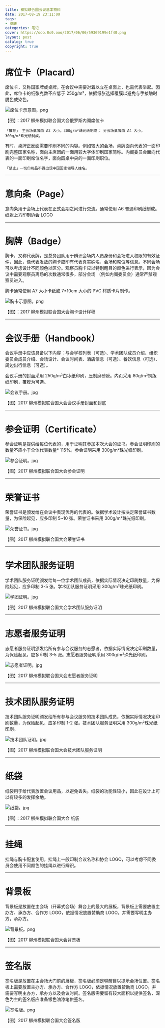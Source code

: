 ```yaml
---
title: 模拟联合国会议基本物料
date: 2017-08-19 23:11:00
tags: 
- 模联
categories: 笔记
cover: https://ooo.0o0.ooo/2017/06/06/59369199e1f40.png
layout: post
catalog: true
copyright: true
---
```

# 席位卡（Placard）

席位卡，又称国家牌或桌牌。在会议中需要对着以立在桌面上，也需代表举起。因此，席位卡的纸张克数不应低于 250g/m²，依据纸张选择覆膜以避免与手接触时脱色或染色。

![席位卡示意图。png](https://ooo.0o0.ooo/2017/06/06/59369199e1f40.png)

【图】：2017 柳州模拟联合国大会俄罗斯内阁席位卡

```「推荐」 主会场桌牌由 A3 大小，300g/m²珠光纸制成； 分会场桌牌由 A4 大小，300g/m²珠光纸制成。 ```

有时，桌牌正反面需要印刷不同的内容。例如较大的会场，桌牌面向代表的一面印刷完整国家名称，面向主席团的一面用较大字体印刷国家简称。内阁委员会面向代表的一面印刷席位名字，面向圆桌中央的一面印刷职位。 

```「禁止」一切印刷品不得出现中国国家领导人姓名。```

---

# 意向条（Page）

意向条用于会场上代表在正式会期之间进行交流。通常使用 A6 普通印刷纸制成。纸张上方印制协会 LOGO

---

# 胸牌（Badge）

胸卡，又称代表牌，是总务团队用于辨识会场内人员身份和会场进入权限的有效证件，因此，像代表发放的胸卡应印有代表真实姓名，会场和席位等信息。不同会场可以考虑设计不同颜色以区分。观察员胸卡应以特别醒目的颜色进行表示，因为会议中需要观察员离场的次数通常很多，部分会场 （例如内阁委员会）通常严禁观察员进入。

胸卡通常使用 A7 大小卡纸或 7*10cm 大小的 PVC 材质卡片制作。	

![胸卡示意图。png](https://ooo.0o0.ooo/2017/06/06/593692b7ad161.png)
 
【图】：2017 柳州模拟联合国大会胸卡设计样稿

---

# 会议手册（Handbook）

会议手册中应该具备以下内容：与会学校列表（可选）、学术团队成员介绍、组织委员会成员介绍、会场设计、会议时间表、酒店信息（可选）、餐饮信息（可选）、周边出行信息（可选）。

会议手册的封面采用 250g/m²白冰纸印刷，压制磨砂膜。内页采用 80g/m²铜版纸印刷，覆膜为可选。

![会议手册。jpg](https://ooo.0o0.ooo/2017/06/06/5936958551655.jpg)
 
【图】2017 柳州模拟联合国大会会议手册封面和封底

---

# 参会证明（Certificate）

参会证明是提供给每位代表的，用于证明其参加本次大会的证书。参会证明印刷的数量不应小于全体代表数量* 115%。参会证明采用 300g/m²珠光纸印刷。

![参会证明。jpg](https://ooo.0o0.ooo/2017/06/06/5936951996e65.jpg)
 
【图】2017 柳州模拟联合国大会参会证明

---

# 荣誉证书

荣誉证书是颁发给在会议中表现优秀的代表的。依据学术设计按决定荣誉证书数量，为保险起见，应多印制 5~10 张。荣誉证书采用 300g/m²珠光纸印刷。

![荣誉证书。jpg](https://ooo.0o0.ooo/2017/06/06/59369519877a6.jpg)
 
【图】2017 柳州模拟联合国大会荣誉证书

---

# 学术团队服务证明

学术团队服务证明颁发给每一位学术团队成员，依据实际情况决定印刷数量，为保险起见，应多印制 3-5 张。学术团队服务证明采用 300g/m²珠光纸印刷。

![学团证明。jpg](https://ooo.0o0.ooo/2017/06/06/593695199221a.jpg)
 
【图】2017 柳州模拟联合国大会学术团队服务证明

---

# 志愿者服务证明

志愿者服务证明颁发给所有参与会议服务的志愿者，依据实际情况决定印刷数量，为保险起见，应多印制 3-5 张。志愿者服务证明采用 300g/m²珠光纸印刷。

![志愿者证明。jpg](https://ooo.0o0.ooo/2017/06/06/5936951993e68.jpg)
 
【图】2017 柳州模拟联合国大会志愿者服务证明

---

# 技术团队服务证明

技术团队服务证明颁发给所有参与会议服务的技术团队成员，依据实际情况决定印刷数量，为保险起见，应多印制 1-2 张。技术团队服务证明采用 300g/m²珠光纸印刷。

![技术团队证明。jpg](https://ooo.0o0.ooo/2017/06/06/593695196496f.jpg)

【图】2017 柳州模拟联合国大会技术团队服务证明

---

# 纸袋

纸袋用于给代表放置会议用品，以避免丢失。纸袋的功能性较小，因此在设计上可以有较多的发挥余地。

![纸袋。jpg](https://ooo.0o0.ooo/2017/06/06/59369585092f6.jpg)
 
【图】：2017 柳州模拟联合国大会 纸袋

---

# 挂绳

挂绳与胸卡配套使用，挂绳上一般印制会议名称和协会 LOGO，可以考虑不同委员会使用不同颜色的挂绳以进行辨识。

---

# 背景板

背景板是放置在主会场（开幕式会场）舞台上的最大的展板，背景板上需要放置主办方、承办方、合作方 LOGO，依据情况放置赞助商 LOGO。并需要写明主办方，承办方。

![背景板。png](https://ooo.0o0.ooo/2017/06/06/59369656f0609.png)
 
【图】2017 柳州模拟联合国大会背景板

---

# 签名版
签名版是放置在主会场大门前的展板，签名版必须足够醒目以提示会场位置。签名板上需要放置主办方、承办方、合作方 LOGO，依据情况放置赞助商 LOGO。并需要写明主办方，承办方以及会议时间。签名版需要留有较大面积以提供签名，深色为主的签名版应准备银色油漆笔供签名。

![签名版。png](https://ooo.0o0.ooo/2017/06/06/593696570cf28.png)
 
【图】2017 柳州模拟联合国大会签名版